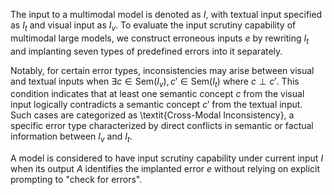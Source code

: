 The input to a multimodal model is denoted as $I$, with textual input specified as $I_t$ and visual input as $I_v$. To evaluate the input scrutiny capability of multimodal large models, we construct erroneous inputs $e$ by rewriting $I_t$ and implanting seven types of predefined errors into it separately.

Notably, for certain error types, inconsistencies may arise between visual and textual inputs when $\exists c \in \text{Sem}(I_v), c' \in \text{Sem}(I_t)$ where $c \perp c'$. This condition indicates that at least one semantic concept $c$ from the visual input logically contradicts a semantic concept $c'$ from the textual input. Such cases are categorized as \textit{Cross-Modal Inconsistency}, a specific error type characterized by direct conflicts in semantic or factual information between $I_v$ and $I_t$.

A model is considered to have input scrutiny capability under current input $I$ when its output $A$ identifies the implanted error $e$ without relying on explicit prompting to "check for errors".

